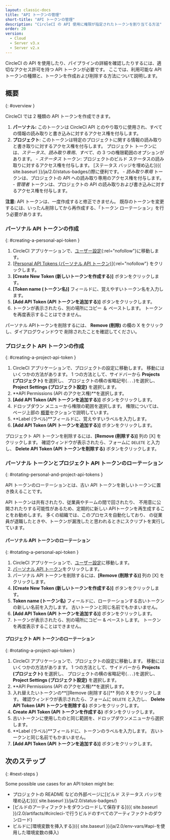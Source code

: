 ```yaml
---
layout: classic-docs
title: "API トークンの管理"
short-title: "API トークンの管理"
description: "CircleCI の API 使用に権限が指定されたトークンを割り当てる方法"
order: 20
version:
  - Cloud
  - Server v3.x
  - Server v2.x
---
```


CircleCI の API を使用したり、パイプラインの詳細を確認したりするには、適切なアクセス許可を持つ API トークンが必要です。 ここでは、利用可能な API トークンの種類と、トークンを作成および削除する方法について説明します。

## 概要
{: #overview }

CircleCI では 2 種類の API トークンを作成できます。

  1. **パーソナル:** このトークンは CircleCI API とのやり取りに使用され、すべての情報の読み取りと書き込みに対するアクセス権を付与します。
  2. **プロジェクト**: このトークンは特定のプロジェクトに関する情報の読み取りと書き取りに対するアクセス権を付与します。 プロジェクト トークンには、*ステータス*、*読み取り専用*、*すべて*、の 3 つの権限範囲のオプションがあります。
    - *ステータス* トークン: プロジェクトのビルド ステータスの読み取りに対するアクセス権を付与します。 [ステータス バッジを埋め込む]({{ site.baseurl }}/ja/2.0/status-badges/)際に便利です。
    - _読み取り専用_ トークンは、プロジェクトの API への読み取り専用のアクセス権を付与します。
    - _管理者_ トークンは、プロジェクトの API の読み取りおよび書き込みに対するアクセス権を付与します。

**注意:** API トークンは、一度作成すると修正できません。 既存のトークンを変更するには、いったん削除してから再作成する、「トークン ローテーション」を行う必要があります。

### パーソナル API トークンの作成
{: #creating-a-personal-api-token }

  1. CircleCI アプリケーションで、[ユーザー設定](https://app.circleci.com/settings/user){:rel="nofollow"}に移動します。
  2. [[Personal API Tokens (パーソナル API トークン)](https://app.circleci.com/settings/user/tokens)]{:rel="nofollow"} をクリックします。
  3. **[Create New Token (新しいトークンを作成する)]** ボタンをクリックします。
  4. **[Token name (トークン名)]** フィールドに、覚えやすいトークン名を入力します。
  5. **[Add API Token (API トークンを追加する)]** ボタンをクリックします。
  6. トークンが表示されたら、別の場所にコピー ＆ ペーストします。 トークンを再度表示することはできません。

パーソナル APIトークンを削除するには、 **Remove (削除)** の欄の X をクリックし、ダイアログウィンドウで 削除されたことを確認してください。

### プロジェクト API トークンの作成
{: #creating-a-project-api-token }

  1. CircleCI アプリケーションで、プロジェクトの設定に移動します。 移動にはいくつかの方法があります。 1 つの方法として、サイドバーから **Projects (プロジェクト)** を選択し、 プロジェクトの横の省略記号(`...`)を選択し、**Project Settings (プロジェクト設定)** を選択します。
  2. **API Permissions (API のアクセス権)**を選択します。
  3. **[Add API Token (API トークンを追加する)]** ボタンをクリックします。
  4. ドロップダウン メニューから権限の範囲を選択します。 権限については、ページ上部の [概要](#overview)セクションで説明しています。
  5. **Label (ラベル)**フィールドに、覚えやすいラベルを入力します。
  6. **[Add API Token (API トークンを追加する)]** ボタンをクリックします。

プロジェクト API トークンを削除するには、**[Remove (削除する)]** 列の [X] をクリックします。 確認ウィンドウが表示されたら、フォームに `DELETE` と入力し、 **Delete API Token (API トークンを削除する)** ボタンをクリックします。


### パーソナル トークンとプロジェクト API トークンのローテーション
{: #rotating-personal-and-project-api-tokens }

API トークンのローテーションとは、古い API トークンを新しいトークンに置き換えることです。

API トークンは共有されたり、従業員やチームの間で回されたり、 不用意に公開されたりする可能性があるため、定期的に新しい APIトークンを再生成することをお勧めします。 多くの組織では、このプロセスを自動化しており、 の従業員が退職したときや、トークンが漏洩したと思われるときにスクリプトを実行しています。

#### パーソナル API トークンのローテーション
{: #rotating-a-personal-api-token }

1. CircleCI アプリケーションで、[ユーザー設定](https://app.circleci.com/settings/user)に移動します。
1. [パーソナル API トークン](https://app.circleci.com/settings/user/tokens)をクリックします。
1. パーソナル API トークンを削除するには、**[Remove (削除する)]** 列の [X] をクリックします。
1. **[Create New Token (新しいトークンを作成する)]** ボタンをクリックします。
1. **Token name (トークン名)** フィールドに、ローテーションする古いトークンの新しい名前を入力します。 古いトークンと同じ名前でもかまいません。
1. **[Add API Token (API トークンを追加する)]** ボタンをクリックします。
1. トークンが表示されたら、別の場所にコピー & ペーストします。 トークンを再度表示することはできません。

#### プロジェクト API トークンのローテーション
{: #rotating-a-project-api-token }

1. CircleCI アプリケーションで、プロジェクトの設定に移動します。 移動にはいくつかの方法があります。 1 つの方法として、サイドバーから **Projects (プロジェクト)** を選択し、 プロジェクトの横の省略記号(`...`)を選択し、**Project Settings (プロジェクト設定)** を選択します。
1. **API Permissions (API のアクセス権)**を選択します。
1. 入れ替えたいトークンの**[[Remove (削除する)]** 列の X をクリックします。 確認ウィンドウが表示されたら、フォームに `DELETE` と入力し、 **Delete API Token (API トークンを削除する)** ボタンをクリックします。
1. **Create API Token (API トークンを作成する)** ボタンをクリックします。
1. 古いトークンに使用したのと同じ範囲を、ドロップダウンメニューから選択します。
1. **Label (ラベル)**フィールドに、トークンのラベルを入力します。 古いトークンと同じ名前でもかまいません。
1. **[Add API Token (API トークンを追加する)]** ボタンをクリックします。

## 次のステップ
{: #next-steps }

Some possible use cases for an API token might be:

  - プロジェクトの README などの外部ページに[ビルド ステータス バッジを埋め込む]({{ site.baseurl }}/ja/2.0/status-badges/)
  - [ビルドのアーティファクトをダウンロードして保存する]({{ site.baseurl }}/2.0/artifacts/#circleci-で行うビルドのすべてのアーティファクトのダウンロード)
  - ビルドに[環境変数を挿入する]({{ site.baseurl }}/ja/2.0/env-vars/#api-を使用した環境変数の挿入)
